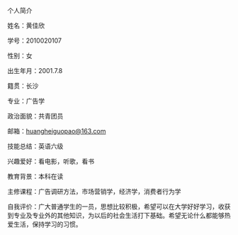 个人简介

姓名：黄佳欣

学号：2010020107 

性别：女

出生年月：2001.7.8

籍贯：长沙

专业：广告学 

政治面貌：共青团员

邮箱：huangheiguopao@163.com

技能总结：英语六级

兴趣爱好：看电影，听歌，看书

教育背景：本科在读

主修课程：广告调研方法，市场营销学，经济学，消费者行为学

自我评价：广大普通学生的一员，思想比较积极，希望可以在大学好好学习，收获到专业及专业外的其他知识，为以后的社会生活打下基础。希望无论什么都能够热爱生活，保持学习的习惯。
